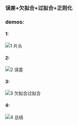 ### 误差+欠拟合+过拟合+正则化
### demos:
#### 1:
![1 片头](https://github.com/user-attachments/assets/8d1c659f-f2e1-4cbd-902f-a6f1223780ff)
#### 2:
![2 误差](https://github.com/user-attachments/assets/6221c9a5-9de3-459e-9b24-281bc6503cd6)
#### 3:
![3 欠拟合过拟合](https://github.com/user-attachments/assets/6ae9fe9f-8d39-46f2-9a31-c44c89f617e5)
#### 4:
![4 总结](https://github.com/user-attachments/assets/52bb7867-c47c-4403-a4c5-e77d5c1f0c97)
####
